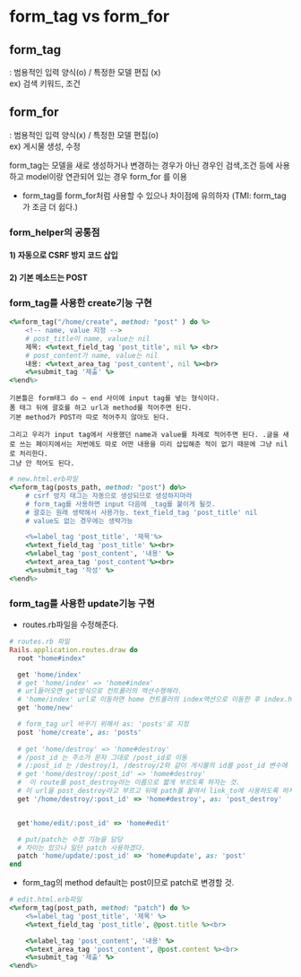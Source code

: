 # form_tag vs form_for

## form_tag
: 범용적인 입력 양식(o) / 특정한 모델 편집 (x) <br>
ex) 검색 키워드, 조건

## form_for
: 범용적인 입력 양식(x) / 특정한 모델 편집(o) <br>
ex) 게시물 생성, 수정


form_tag는 모델을 새로 생성하거나 변경하는 경우가 아닌 경우인 검색,조건 등에 사용하고 model이랑 연관되어 있는 경우 form_for 를 이용

- form_tag를 form_for처럼 사용할 수 있으나 차이점에 유의하자
(TMI: form_tag가 조금 더 쉽다.)

### form_helper의 공통점
#### 1) 자동으로 CSRF 방지 코드 삽입
#### 2) 기본 메소드는 POST

### form_tag를 사용한 create기능 구현

```Ruby
<%=form_tag("/home/create", method: "post" ) do %>
    <!-- name, value 지정 -->
    # post_title이 name, value는 nil
    제목: <%=text_field_tag 'post_title', nil %> <br>
    # post_content가 name, value는 nil
    내용: <%=text_area_tag 'post_content', nil %><br>
    <%=submit_tag '제출' %>
<%end%>
```
```
기본틀은 form태그 do ~ end 사이에 input tag를 넣는 형식이다.
폼 태그 뒤에 괄호를 하고 url과 method를 적어주면 된다. 
기본 method가 POST라 따로 적어주지 않아도 된다.

그리고 우리가 input tag에서 사용했던 name과 value를 차례로 적어주면 된다. .글을 새로 쓰는 페이지에서는 저번에도 따로 어떤 내용을 미리 삽입해준 적이 없기 때문에 그냥 nil로 처리한다.
그냥 안 적어도 된다.
```
```ruby
# new.html.erb파일
<%=form_tag(posts_path, method: "post") do%>
    # csrf 방지 태그는 자동으로 생성되므로 생성하지마라  
    # form_tag를 사용하면 input 다음에 _tag를 붙이게 될것. 
    # 괄호는 원래 생략해서 사용가능. text_field_tag 'post_title' nil 
    # value도 없는 경우에는 생략가능 

    <%=label_tag 'post_title', '제목'%>
    <%=text_field_tag 'post_title' %><br>
    <%=label_tag 'post_content', '내용' %>
    <%=text_area_tag 'post_content'%><br>
    <%=submit_tag '작성' %>
<%end%>
```
### form_tag를 사용한 update기능 구현

- routes.rb파일을 수정해준다.
```Ruby
# routes.rb 파일
Rails.application.routes.draw do
  root "home#index"

  get 'home/index'
  # get 'home/index' => 'home#index'
  # url들어오면 get방식으로 컨트롤러의 액션수행해라.
  # 'home/index' url로 이동하면 home 컨트롤러의 index액션으로 이동한 후 index.html.erb를 보여준다.
  get 'home/new'

  # form_tag url 바꾸기 위해서 as: 'posts'로 지정
  post 'home/create', as: 'posts'
  
  # get 'home/destroy' => 'home#destroy'
  # /post_id 는 주소가 문자 그대로 /post_id로 이동
  # /:post_id 는 /destroy/1, /destroy/2와 같이 게시물의 id를 post_id 변수에 저장.
  # get 'home/destroy/:post_id' => 'home#destroy'
  #  이 route를 post_destroy라는 이름으로 짧게 부르도록 하자는 것.
  # 이 url을 post_destroy라고 부르고 뒤에 path를 붙여서 link_to에 사용하도록 하자.
  get '/home/destroy/:post_id' => 'home#destroy', as: 'post_destroy'


  get'home/edit/:post_id' => 'home#edit'

  # put/patch는 수정 기능을 담당 
  # 차이는 있으나 일단 patch 사용하겠다.
  patch 'home/update/:post_id' => 'home#update', as: 'post'
end
```
- form_tag의 method default는 post이므로 patch로 변경할 것.

```Ruby
# edit.html.erb파일
<%=form_tag(post_path, method: "patch") do %>
    <%=label_tag 'post_title', '제목' %>
    <%=text_field_tag 'post_title', @post.title %><br> 

    <%=label_tag 'post_content', '내용' %>
    <%=text_area_tag 'post_content', @post.content %><br>
    <%=submit_tag '제출' %>
<%end%>
```
